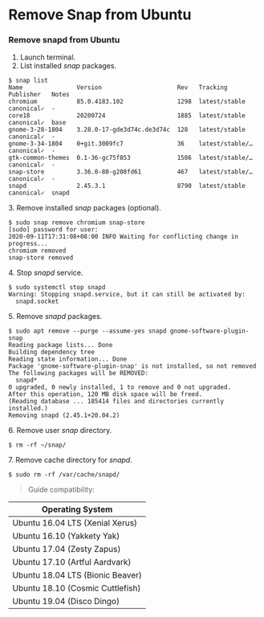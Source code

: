 # Remove Snap from Ubuntu

### Remove snapd from Ubuntu

1. Launch terminal.
2. List installed _snap_ packages.

```plaintext
$ snap list
Name               Version                     Rev   Tracking         Publisher   Notes
chromium           85.0.4183.102               1298  latest/stable    canonical✓  -
core18             20200724                    1885  latest/stable    canonical✓  base
gnome-3-28-1804    3.28.0-17-gde3d74c.de3d74c  128   latest/stable    canonical✓  -
gnome-3-34-1804    0+git.3009fc7               36    latest/stable/…  canonical✓  -
gtk-common-themes  0.1-36-gc75f853             1506  latest/stable/…  canonical✓  -
snap-store         3.36.0-80-g208fd61          467   latest/stable/…  canonical✓  -
snapd              2.45.3.1                    8790  latest/stable    canonical✓  snapd
```

3\. Remove installed _snap_ packages (optional).

```plaintext
$ sudo snap remove chromium snap-store 
[sudo] password for user: 
2020-09-11T17:31:08+08:00 INFO Waiting for conflicting change in progress...
chromium removed
snap-store removed
```

4\. Stop _snapd_ service.

```plaintext
$ sudo systemctl stop snapd
Warning: Stopping snapd.service, but it can still be activated by:
  snapd.socket
```

5\. Remove _snapd_ packages.

```plaintext
$ sudo apt remove --purge --assume-yes snapd gnome-software-plugin-snap
Reading package lists... Done
Building dependency tree       
Reading state information... Done
Package 'gnome-software-plugin-snap' is not installed, so not removed
The following packages will be REMOVED:
  snapd*
0 upgraded, 0 newly installed, 1 to remove and 0 not upgraded.
After this operation, 120 MB disk space will be freed.
(Reading database ... 185414 files and directories currently installed.)
Removing snapd (2.45.1+20.04.2)
```

6\. Remove user _snap_ directory.

```plaintext
$ rm -rf ~/snap/
```

7\. Remove cache directory for _snapd_.

```plaintext
$ sudo rm -rf /var/cache/snapd/ 
```

> Guide compatibility:

| Operating System                 |
| -------------------------------- |
| Ubuntu 16.04 LTS (Xenial Xerus)  |
| Ubuntu 16.10 (Yakkety Yak)       |
| Ubuntu 17.04 (Zesty Zapus)       |
| Ubuntu 17.10 (Artful Aardvark)   |
| Ubuntu 18.04 LTS (Bionic Beaver) |
| Ubuntu 18.10 (Cosmic Cuttlefish) |
| Ubuntu 19.04 (Disco Dingo)       |
